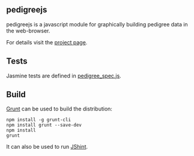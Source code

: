 
## pedigreejs

pedigreejs is a javascript module for graphically building pedigree data in 
the web-browser. 

For details visit the [project page](https://ccge-boadicea.github.io/pedigreejs/).

## Tests

Jasmine tests are defined in [pedigree_spec.js](spec/javascripts/pedigree_spec.js).

##  Build

[Grunt](https://gruntjs.com/) can be used to build the distribution:

```
npm install -g grunt-cli
npm install grunt --save-dev
npm install
grunt
```

It can also be used to run [JShint](http://jshint.com/).
